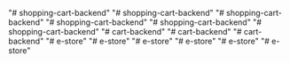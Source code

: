 "# shopping-cart-backend" 
"# shopping-cart-backend" 
"# shopping-cart-backend" 
"# shopping-cart-backend" 
"# shopping-cart-backend" 
"# shopping-cart-backend" 
"# cart-backend" 
"# cart-backend" 
"# cart-backend" 
"# e-store" 
"# e-store" 
"# e-store" 
"# e-store" 
"# e-store" 
"# e-store" 
